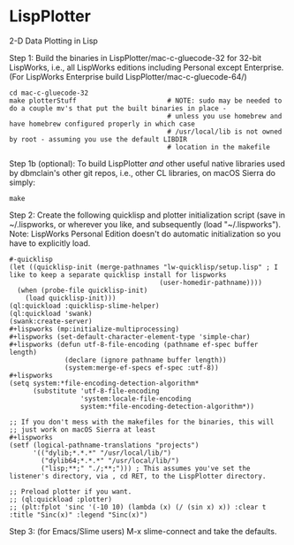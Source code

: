 LispPlotter
===========

2-D Data Plotting in Lisp

Step 1: Build the binaries in LispPlotter/mac-c-gluecode-32 for 32-bit LispWorks, i.e., all LispWorks editions including Personal except Enterprise. (For LispWorks Enterprise build LispPlotter/mac-c-gluecode-64/)

    cd mac-c-gluecode-32
    make plotterStuff                       # NOTE: sudo may be needed to do a couple mv's that put the built binaries in place -
                                            # unless you use homebrew and have homebrew configured properly in which case
                                            # /usr/local/lib is not owned by root - assuming you use the default LIBDIR
                                            # location in the makefile

Step 1b (optional): To build LispPlotter _and_ other useful native libraries used by dbmclain's
other git repos, i.e., other CL libraries, on macOS Sierra do simply:

    make

Step 2: Create the following quicklisp and plotter initialization
script (save in ~/.lispworks, or wherever you like, and subsequently (load
"~/.lispworks"). Note: LispWorks Personal Edition doesn't do automatic
initialization so you have to explicitly load.

    #-quicklisp
    (let ((quicklisp-init (merge-pathnames "lw-quicklisp/setup.lisp" ; I like to keep a separate quicklisp install for lispworks
                                          (user-homedir-pathname))))
      (when (probe-file quicklisp-init)
        (load quicklisp-init)))
    (ql:quickload :quicklisp-slime-helper)
    (ql:quickload 'swank)
    (swank:create-server)
    #+lispworks (mp:initialize-multiprocessing)
    #+lispworks (set-default-character-element-type 'simple-char)
    #+lispworks (defun utf-8-file-encoding (pathname ef-spec buffer length)
                  (declare (ignore pathname buffer length))
                  (system:merge-ef-specs ef-spec :utf-8))
    #+lispworks
    (setq system:*file-encoding-detection-algorithm*
          (substitute 'utf-8-file-encoding
                      'system:locale-file-encoding
                      system:*file-encoding-detection-algorithm*))

    ;; If you don't mess with the makefiles for the binaries, this will
    ;; just work on macOS Sierra at least
    #+lispworks
    (setf (logical-pathname-translations "projects")
          '(("dylib;*.*.*" "/usr/local/lib/")
            ("dylib64;*.*.*" "/usr/local/lib/")
            ("lisp;**;" "./;**;"))) ; This assumes you've set the listener's directory, via , cd RET, to the LispPlotter directory.

    ;; Preload plotter if you want.
    ;; (ql:quickload :plotter)
    ;; (plt:fplot 'sinc '(-10 10) (lambda (x) (/ (sin x) x)) :clear t :title "Sinc(x)" :legend "Sinc(x)")

Step 3: (for Emacs/Slime users) M-x slime-connect and take the defaults.

